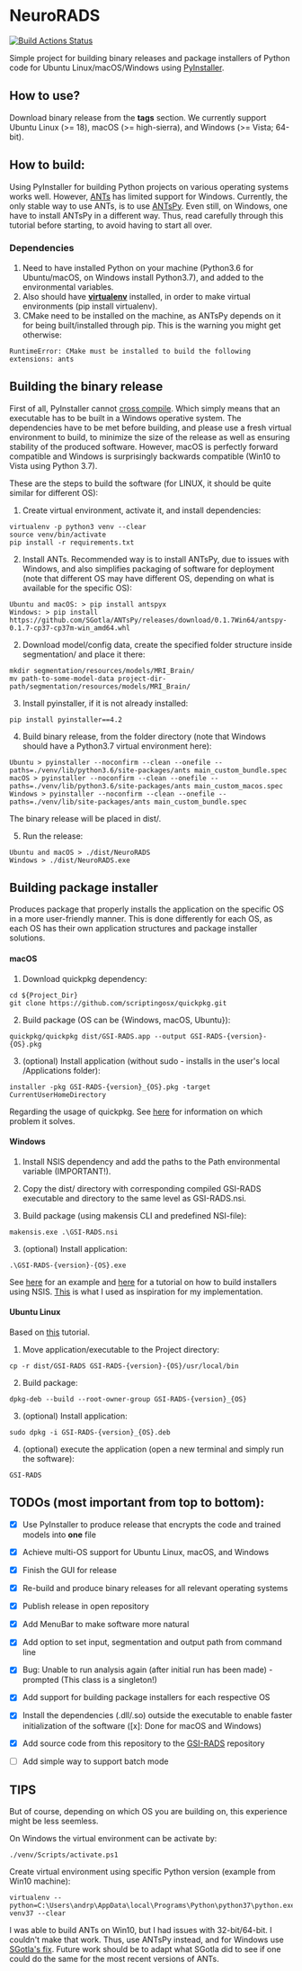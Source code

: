 # NeuroRADS

[![Build Actions Status](https://github.com/dbouget/neuro_rads_prototype/workflows/Build/badge.svg)](https://github.com/dbouget/neuro_rads_prototype/actions)

Simple project for building binary releases and package installers of Python code for Ubuntu Linux/macOS/Windows using [PyInstaller](https://github.com/pyinstaller/pyinstaller).

## How to use?
Download binary release from the **tags** section. We currently support Ubuntu Linux (>= 18), macOS (>= high-sierra), and Windows (>= Vista; 64-bit).

## How to build:
Using PyInstaller for building Python projects on various operating systems works well. However, [ANTs](https://github.com/ANTsX/ANTs) has limited support for Windows. Currently, the only stable way to use ANTs, is to use [ANTsPy](https://github.com/ANTsX/ANTsPy). Even still, on Windows, one have to install ANTsPy in a different way. Thus, read carefully through this tutorial before starting, to avoid having to start all over.

### Dependencies

1. Need to have installed Python on your machine (Python3.6 for Ubuntu/macOS, on Windows install Python3.7), and added to the environmental variables.
2. Also should have [**virtualenv**](https://pypi.org/project/virtualenv/) installed, in order to make virtual environments (pip install virtualenv).
3. CMake need to be installed on the machine, as ANTsPy depends on it for being built/installed through pip. This is the warning you might get otherwise:
```
RuntimeError: CMake must be installed to build the following extensions: ants
```

## Building the binary release

First of all, PyInstaller cannot [cross compile](https://realpython.com/pyinstaller-python/#limitations). Which simply means that an executable has to be built in a Windows operative system. The dependencies have to be met before building, and please use a fresh virtual environment to build, to minimize the size of the release as well as ensuring stability of the produced software. However, macOS is perfectly forward compatible and Windows is surprisingly backwards compatible (Win10 to Vista using Python 3.7).

These are the steps to build the software (for LINUX, it should be quite similar for different OS):

1. Create virtual environment, activate it, and install dependencies:
```
virtualenv -p python3 venv --clear
source venv/bin/activate
pip install -r requirements.txt
```

2. Install ANTs. Recommended way is to install ANTsPy, due to issues with Windows, and also simplifies packaging of software for deployment (note that different OS may have different OS, depending on what is available for the specific OS):
```
Ubuntu and macOS: > pip install antspyx
Windows: > pip install https://github.com/SGotla/ANTsPy/releases/download/0.1.7Win64/antspy-0.1.7-cp37-cp37m-win_amd64.whl
```

2. Download model/config data, create the specified folder structure inside segmentation/ and place it there:
```
mkdir segmentation/resources/models/MRI_Brain/
mv path-to-some-model-data project-dir-path/segmentation/resources/models/MRI_Brain/
```

3. Install pyinstaller, if it is not already installed:
```
pip install pyinstaller==4.2
```

4. Build binary release, from the folder directory (note that Windows should have a Python3.7 virtual environment here):
```
Ubuntu > pyinstaller --noconfirm --clean --onefile --paths=./venv/lib/python3.6/site-packages/ants main_custom_bundle.spec
macOS > pyinstaller --noconfirm --clean --onefile --paths=./venv/lib/python3.6/site-packages/ants main_custom_macos.spec
Windows > pyinstaller --noconfirm --clean --onefile --paths=./venv/lib/site-packages/ants main_custom_bundle.spec
```

The binary release will be placed in dist/.

5. Run the release:
```
Ubuntu and macOS > ./dist/NeuroRADS
Windows > ./dist/NeuroRADS.exe
```

## Building package installer

Produces package that properly installs the application on the specific OS in a more user-friendly manner. This is done differently for each OS, as each OS has their own application structures and package installer solutions.

#### macOS
1. Download quickpkg dependency:
```
cd ${Project_Dir}
git clone https://github.com/scriptingosx/quickpkg.git
```

2. Build package (OS can be {Windows, macOS, Ubuntu}):
```
quickpkg/quickpkg dist/GSI-RADS.app --output GSI-RADS-{version}-{OS}.pkg
```

3. (optional) Install application (without sudo - installs in the user's local /Applications folder):
```
installer -pkg GSI-RADS-{version}_{OS}.pkg -target CurrentUserHomeDirectory
```

Regarding the usage of quickpkg. See [here](https://scriptingosx.com/2017/05/relocatable-package-installers-and-quickpkg-update/) for information on which problem it solves.

#### Windows
1. Install NSIS dependency and add the paths to the Path environmental variable (IMPORTANT!).
2. Copy the dist/ directory with corresponding compiled GSI-RADS executable and directory to the same level as GSI-RADS.nsi. 

2. Build package (using makensis CLI and predefined NSI-file):
```
makensis.exe .\GSI-RADS.nsi
```

3. (optional) Install application:
```
.\GSI-RADS-{version}-{OS}.exe
```

See [here](https://nsis.sourceforge.io/Simple_tutorials) for an example and [here](http://sfriederichs.github.io/how-to/nsis/2018/05/16/NSIS.html) for a tutorial on how to build installers using NSIS. [This](https://github.com/huggle/huggle3-qt-lx/blob/master/windows/Huggle.nsi) is what I used as inspiration for my implementation.

#### Ubuntu Linux
Based on [this](https://www.internalpointers.com/post/build-binary-deb-package-practical-guide) tutorial.

1. Move application/executable to the Project directory:
```
cp -r dist/GSI-RADS GSI-RADS-{version}-{OS}/usr/local/bin
```
2. Build package:
```
dpkg-deb --build --root-owner-group GSI-RADS-{version}_{OS}
```
3. (optional) Install application:
```
sudo dpkg -i GSI-RADS-{version}_{OS}.deb
```
4. (optional) execute the application (open a new terminal and simply run the software):
```
GSI-RADS
```


## TODOs (most important from top to bottom):

- [x] Use PyInstaller to produce release that encrypts the code and trained models into **one** file
- [x] Achieve multi-OS support for Ubuntu Linux, macOS, and Windows
- [x] Finish the GUI for release
- [x] Re-build and produce binary releases for all relevant operating systems
- [x] Publish release in open repository
- [x] Add MenuBar to make software more natural
- [x] Add option to set input, segmentation and output path from command line
- [x] Bug: Unable to run analysis again (after initial run has been made) - prompted (This class is a singleton!)
- [x] Add support for building package installers for each respective OS
- [x] Install the dependencies (.dll/.so) outside the executable to enable faster initialization of the software ([x]: Done for macOS and Windows)
- [x] Add source code from this repository to the [GSI-RADS](https://github.com/SINTEFMedtek/GSI-RADS) repository
- [ ] Add simple way to support batch mode


## TIPS

But of course, depending on which OS you are building on, this experience might be less seemless.

On Windows the virtual environment can be activate by:
```
./venv/Scripts/activate.ps1
```

Create virtual environment using specific Python version (example from Win10 machine):
```
virtualenv --python=C:\Users\andrp\AppData\local\Programs\Python\python37\python.exe venv37 --clear
```

I was able to build ANTs on Win10, but I had issues with 32-bit/64-bit. I couldn't make that work. Thus, use ANTsPy instead, and for Windows use [SGotla's fix](https://github.com/SGotla/ANTsPy/releases). Future work should be to adapt what SGotla did to see if one could do the same for the most recent versions of ANTs.




